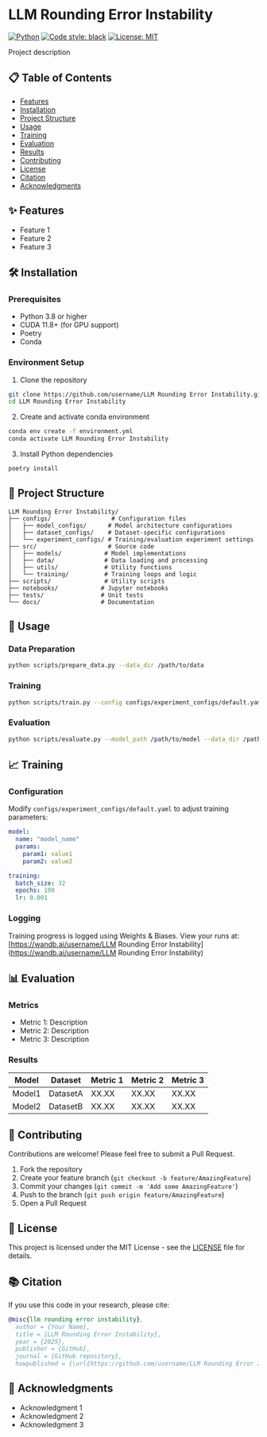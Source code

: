 # LLM Rounding Error Instability


[![Python](https://img.shields.io/badge/python-3.8%2B-blue)](https://www.python.org/)
[![Code style: black](https://img.shields.io/badge/code%20style-black-000000.svg)](https://github.com/psf/black)
[![License: MIT](https://img.shields.io/badge/License-MIT-yellow.svg)](https://opensource.org/licenses/MIT)


Project description

## 📋 Table of Contents
- [Features](#-features)
- [Installation](#-installation)
- [Project Structure](#-project-structure)
- [Usage](#-usage)
- [Training](#-training)
- [Evaluation](#-evaluation)
- [Results](#-results)
- [Contributing](#-contributing)
- [License](#-license)
- [Citation](#-citation)
- [Acknowledgments](#-acknowledgments)

## ✨ Features
- Feature 1
- Feature 2
- Feature 3

## 🛠 Installation

### Prerequisites
- Python 3.8 or higher
- CUDA 11.8+ (for GPU support)
- Poetry
- Conda

### Environment Setup

1. Clone the repository
```bash
git clone https://github.com/username/LLM Rounding Error Instability.git
cd LLM Rounding Error Instability
```

2. Create and activate conda environment
```bash
conda env create -f environment.yml
conda activate LLM Rounding Error Instability
```

3. Install Python dependencies
```bash
poetry install
```

## 📁 Project Structure
```
LLM Rounding Error Instability/
├── configs/                 # Configuration files
│   ├── model_configs/      # Model architecture configurations
│   ├── dataset_configs/    # Dataset-specific configurations
│   └── experiment_configs/ # Training/evaluation experiment settings
├── src/                    # Source code
│   ├── models/            # Model implementations
│   ├── data/              # Data loading and processing
│   ├── utils/             # Utility functions
│   └── training/          # Training loops and logic
├── scripts/               # Utility scripts
├── notebooks/            # Jupyter notebooks
├── tests/                # Unit tests
└── docs/                 # Documentation
```

## 🚀 Usage

### Data Preparation
```bash
python scripts/prepare_data.py --data_dir /path/to/data
```

### Training
```bash
python scripts/train.py --config configs/experiment_configs/default.yaml
```

### Evaluation
```bash
python scripts/evaluate.py --model_path /path/to/model --data_dir /path/to/test_data
```

## 📈 Training

### Configuration
Modify `configs/experiment_configs/default.yaml` to adjust training parameters:

```yaml
model:
  name: "model_name"
  params:
    param1: value1
    param2: value2

training:
  batch_size: 32
  epochs: 100
  lr: 0.001
```

### Logging
Training progress is logged using Weights & Biases. View your runs at:
[https://wandb.ai/username/LLM Rounding Error Instability](https://wandb.ai/username/LLM Rounding Error Instability)

## 📊 Evaluation

### Metrics
- Metric 1: Description
- Metric 2: Description
- Metric 3: Description

### Results
| Model | Dataset | Metric 1 | Metric 2 | Metric 3 |
|-------|---------|----------|----------|----------|
| Model1 | DatasetA | XX.XX | XX.XX | XX.XX |
| Model2 | DatasetB | XX.XX | XX.XX | XX.XX |

## 🤝 Contributing
Contributions are welcome! Please feel free to submit a Pull Request.

1. Fork the repository
2. Create your feature branch (`git checkout -b feature/AmazingFeature`)
3. Commit your changes (`git commit -m 'Add some AmazingFeature'`)
4. Push to the branch (`git push origin feature/AmazingFeature`)
5. Open a Pull Request

## 📄 License
This project is licensed under the MIT License - see the [LICENSE](LICENSE) file for details.

## 📚 Citation
If you use this code in your research, please cite:

```bibtex
@misc{llm rounding error instability},
  author = {Your Name},
  title = {LLM Rounding Error Instability},
  year = {2025},
  publisher = {GitHub},
  journal = {GitHub repository},
  howpublished = {\url{https://github.com/username/LLM Rounding Error Instability}}
```

## 🙏 Acknowledgments
- Acknowledgment 1
- Acknowledgment 2
- Acknowledgment 3
